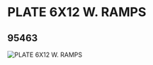 # PLATE 6X12 W. RAMPS
## 95463
![PLATE 6X12 W. RAMPS](https://lc-www-live-s.legocdn.com/media/bricks/5/2/4621458.jpg)